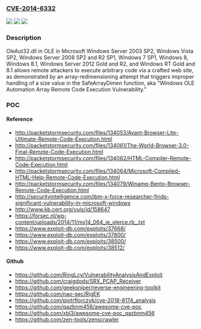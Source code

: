 ### [CVE-2014-6332](https://cve.mitre.org/cgi-bin/cvename.cgi?name=CVE-2014-6332)
![](https://img.shields.io/static/v1?label=Product&message=n%2Fa&color=blue)
![](https://img.shields.io/static/v1?label=Version&message=n%2Fa&color=blue)
![](https://img.shields.io/static/v1?label=Vulnerability&message=n%2Fa&color=brighgreen)

### Description

OleAut32.dll in OLE in Microsoft Windows Server 2003 SP2, Windows Vista SP2, Windows Server 2008 SP2 and R2 SP1, Windows 7 SP1, Windows 8, Windows 8.1, Windows Server 2012 Gold and R2, and Windows RT Gold and 8.1 allows remote attackers to execute arbitrary code via a crafted web site, as demonstrated by an array-redimensioning attempt that triggers improper handling of a size value in the SafeArrayDimen function, aka "Windows OLE Automation Array Remote Code Execution Vulnerability."

### POC

#### Reference
- http://packetstormsecurity.com/files/134053/Avant-Browser-Lite-Ultimate-Remote-Code-Execution.html
- http://packetstormsecurity.com/files/134061/The-World-Browser-3.0-Final-Remote-Code-Execution.html
- http://packetstormsecurity.com/files/134062/HTML-Compiler-Remote-Code-Execution.html
- http://packetstormsecurity.com/files/134064/Microsoft-Compiled-HTML-Help-Remote-Code-Execution.html
- http://packetstormsecurity.com/files/134079/Winamp-Bento-Browser-Remote-Code-Execution.html
- http://securityintelligence.com/ibm-x-force-researcher-finds-significant-vulnerability-in-microsoft-windows
- http://www.kb.cert.org/vuls/id/158647
- https://forsec.nl/wp-content/uploads/2014/11/ms14_064_ie_olerce.rb_.txt
- https://www.exploit-db.com/exploits/37668/
- https://www.exploit-db.com/exploits/37800/
- https://www.exploit-db.com/exploits/38500/
- https://www.exploit-db.com/exploits/38512/

#### Github
- https://github.com/RingLcy/VulnerabilityAnalysisAndExploit
- https://github.com/craigdods/SRX_PCAP_Receiver
- https://github.com/geeksniper/reverse-engineering-toolkit
- https://github.com/nao-sec/RigEK
- https://github.com/piotrflorczyk/cve-2018-8174_analysis
- https://github.com/qazbnm456/awesome-cve-poc
- https://github.com/xbl3/awesome-cve-poc_qazbnm456
- https://github.com/zen-tools/zenscrawler

